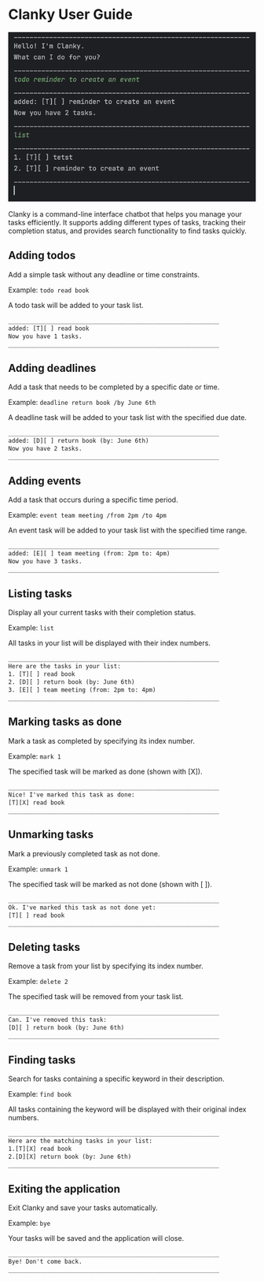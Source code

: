 # Clanky User Guide

![Title Im](https://github.com/duckyfuz/ip/blob/master/docs/title.png?raw=true)

Clanky is a command-line interface chatbot that helps you manage your tasks efficiently. It supports adding different types of tasks, tracking their completion status, and provides search functionality to find tasks quickly.

## Adding todos

Add a simple task without any deadline or time constraints.

Example: `todo read book`

A todo task will be added to your task list.

```
____________________________________________________________
added: [T][ ] read book
Now you have 1 tasks.
____________________________________________________________
```

## Adding deadlines

Add a task that needs to be completed by a specific date or time.

Example: `deadline return book /by June 6th`

A deadline task will be added to your task list with the specified due date.

```
____________________________________________________________
added: [D][ ] return book (by: June 6th)
Now you have 2 tasks.
____________________________________________________________
```

## Adding events

Add a task that occurs during a specific time period.

Example: `event team meeting /from 2pm /to 4pm`

An event task will be added to your task list with the specified time range.

```
____________________________________________________________
added: [E][ ] team meeting (from: 2pm to: 4pm)
Now you have 3 tasks.
____________________________________________________________
```

## Listing tasks

Display all your current tasks with their completion status.

Example: `list`

All tasks in your list will be displayed with their index numbers.

```
____________________________________________________________
Here are the tasks in your list:
1. [T][ ] read book
2. [D][ ] return book (by: June 6th)
3. [E][ ] team meeting (from: 2pm to: 4pm)
____________________________________________________________
```

## Marking tasks as done

Mark a task as completed by specifying its index number.

Example: `mark 1`

The specified task will be marked as done (shown with [X]).

```
____________________________________________________________
Nice! I've marked this task as done:
[T][X] read book
____________________________________________________________
```

## Unmarking tasks

Mark a previously completed task as not done.

Example: `unmark 1`

The specified task will be marked as not done (shown with [ ]).

```
____________________________________________________________
Ok. I've marked this task as not done yet:
[T][ ] read book
____________________________________________________________
```

## Deleting tasks

Remove a task from your list by specifying its index number.

Example: `delete 2`

The specified task will be removed from your task list.

```
____________________________________________________________
Can. I've removed this task:
[D][ ] return book (by: June 6th)
____________________________________________________________
```

## Finding tasks

Search for tasks containing a specific keyword in their description.

Example: `find book`

All tasks containing the keyword will be displayed with their original index numbers.

```
____________________________________________________________
Here are the matching tasks in your list:
1.[T][X] read book
2.[D][X] return book (by: June 6th)
____________________________________________________________
```

## Exiting the application

Exit Clanky and save your tasks automatically.

Example: `bye`

Your tasks will be saved and the application will close.

```
____________________________________________________________
Bye! Don't come back.
____________________________________________________________
```
